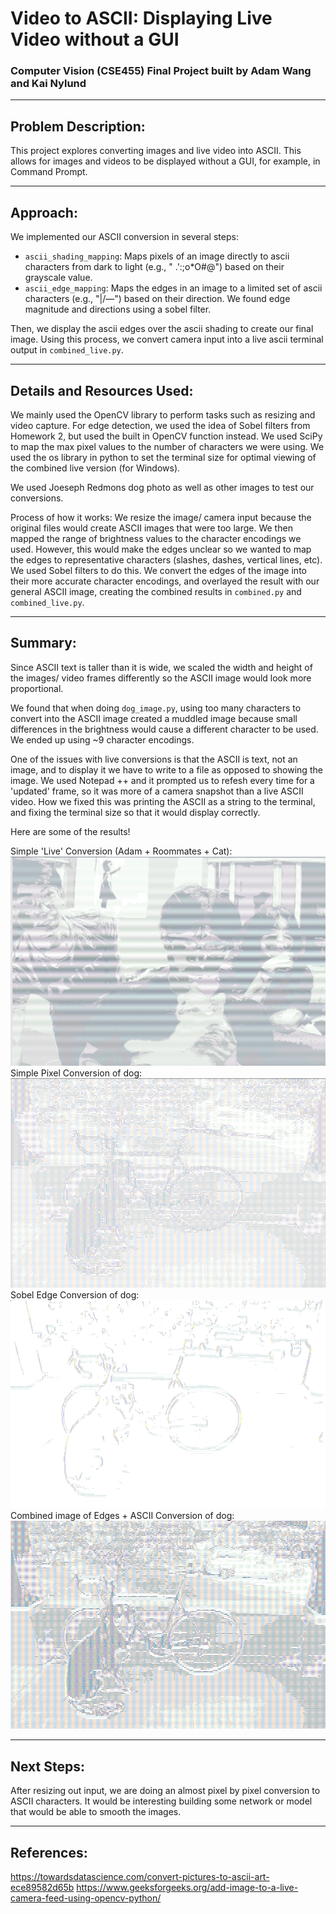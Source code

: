 # Video to ASCII: Displaying Live Video without a GUI
### Computer Vision (CSE455) Final Project built by Adam Wang and Kai Nylund

---
## Problem Description:
This project explores converting images and live video into ASCII. This allows for images and videos to be displayed without a GUI, for example, in Command Prompt.

---
## Approach:
We implemented our ASCII conversion in several steps:

- `ascii_shading_mapping`: Maps pixels of an image directly to ascii characters from dark to light (e.g., " .\':;o*O#@") based on their grayscale value.
- `ascii_edge_mapping`: Maps the edges in an image to a limited set of ascii characters (e.g., "|/—\") based on their direction. We found edge magnitude and directions using a sobel filter.

Then, we display the ascii edges over the ascii shading to create our final image. Using this process, we convert camera input into a live ascii terminal output in `combined_live.py`.

---
## Details and Resources Used:
We mainly used the OpenCV library to perform tasks such as resizing and video capture. For edge detection, we used the idea of Sobel filters from Homework 2, but used the built in OpenCV function instead. We used SciPy to map the max pixel values to the number of characters we were using. We used the os library in python to set the terminal size for optimal viewing of the combined live version (for Windows).

We used Joeseph Redmons dog photo as well as other images to test our conversions.

Process of how it works: We resize the image/ camera input because the original files would create ASCII images that were too large. We then mapped the range of brightness values to the character encodings we used. However, this would make the edges unclear so we wanted to map the edges to representative characters (slashes, dashes, vertical lines, etc). We used Sobel filters to do this. We convert the edges of the image into their more accurate character encodings, and overlayed the result with our general ASCII image, creating the combined results in `combined.py` and `combined_live.py`.

---

## Summary:
Since ASCII text is taller than it is wide, we scaled the width and height of the images/ video frames differently so the ASCII image would look more proportional.


We found that when doing `dog_image.py`, using too many characters to convert into the ASCII image created a muddled image because small differences in the brightness would cause a different character to be used. We ended up using ~9 character encodings.

One of the issues with live conversions is that the ASCII is text, not an image, and to display it we have to write to a file as opposed to showing the image. We used Notepad ++ and it prompted us to refesh every time for a 'updated' frame, so it was more of a camera snapshot than a live ASCII video. How we fixed this was printing the ASCII as a string to the terminal, and fixing the terminal size so that it would display correctly.

Here are some of the results!

Simple 'Live' Conversion (Adam + Roommates + Cat):
![Simple Live Conversion Image](./imgs/epic_live.conversion.png)
Simple Pixel Conversion of dog:
![Simple Pixel Dog Image](./imgs/ascii_dog.png)
Sobel Edge Conversion of dog:
![Sobel Edge Conversion Image](./imgs/ascii_dog_edges.png)
Combined image of Edges + ASCII Conversion of dog:
![Live ASCII Conversion Image](./imgs/combined.png)


---

## Next Steps:
After resizing out input, we are doing an almost pixel by pixel conversion to ASCII characters. It would be interesting building some network or model that would be able to smooth the images.

--- 

## References:
https://towardsdatascience.com/convert-pictures-to-ascii-art-ece89582d65b
https://www.geeksforgeeks.org/add-image-to-a-live-camera-feed-using-opencv-python/

